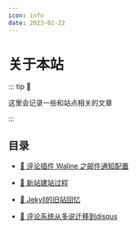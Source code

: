 ```yaml
---
icon: info
date: 2023-02-22
---
```


# 关于本站
::: tip 🧩

这里会记录一些和站点相关的文章

:::

## 目录
- [📌 评论插件 Waline 之邮件通知配置](blog/waline-mail.md)

- [📌 新站建站过程](blog/about.md)

- [📌 Jekyll的旧站回忆](blog/jekyll.md)

- [📌 评论系统从多说迁移到disqus](blog/disqus.md)

